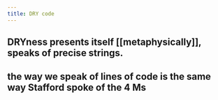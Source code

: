 ```yaml
---
title: DRY code
---
```


## DRYness presents itself [[metaphysically]], speaks of precise strings.
## the way we speak of lines of code is the same way Stafford spoke of the 4 Ms
##

